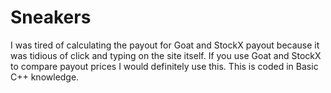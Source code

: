 # Sneakers
I was tired of calculating the payout for Goat and StockX payout because it was tidious of click and typing on the site itself. If you use Goat and StockX to compare payout prices I would definitely use this.
This is coded in Basic C++ knowledge.
